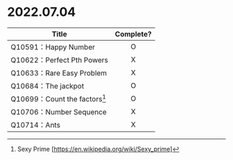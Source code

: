 # 2022.07.04

|Title|Complete?|
|---|:-:|
|Q10591：Happy Number|O|
|Q10622：Perfect Pth Powers|X|
|Q10633：Rare Easy Problem|X|
|Q10684：The jackpot|O|
|Q10699：Count the factors[^Sexy Prime]|O|
|Q10706：Number Sequence|X|
|Q10714：Ants|X|

[^Sexy Prime]: Sexy Prime [https://en.wikipedia.org/wiki/Sexy_prime]

